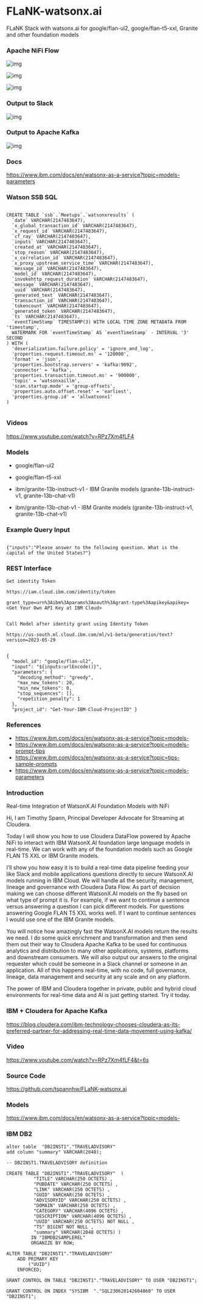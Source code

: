 # FLaNK-watsonx.ai

FLaNK Stack with watsonx.ai for google/flan-ul2, google/flan-t5-xxl, Granite and other foundation models


### Apache NiFi Flow

![img](https://github.com/tspannhw/FLaNK-watsonx.ai/blob/main/images/watsonainifi.jpg?raw=true)

![img](https://github.com/tspannhw/FLaNK-watsonx.ai/blob/main/images/watsonaixflow2.jpg?raw=true)

![img](https://github.com/tspannhw/FLaNK-watsonx.ai/blob/main/images/watsonflow3.jpg?raw=true)


### Output to Slack

![img](https://github.com/tspannhw/FLaNK-watsonx.ai/blob/main/images/watsonllmslack.png?raw=true)


### Output to Apache Kafka

![img](https://github.com/tspannhw/FLaNK-watsonx.ai/blob/main/images/watsonxaikafkaresults.png?raw=true)

### Docs

https://www.ibm.com/docs/en/watsonx-as-a-service?topic=models-parameters


### Watson SSB SQL

````

CREATE TABLE `ssb`.`Meetups`.`watsonxresults` (
  `date` VARCHAR(2147483647),
  `x_global_transaction_id` VARCHAR(2147483647),
  `x_request_id` VARCHAR(2147483647),
  `cf_ray` VARCHAR(2147483647),
  `inputs` VARCHAR(2147483647),
  `created_at` VARCHAR(2147483647),
  `stop_reason` VARCHAR(2147483647),
  `x_correlation_id` VARCHAR(2147483647),
  `x_proxy_upstream_service_time` VARCHAR(2147483647),
  `message_id` VARCHAR(2147483647),
  `model_id` VARCHAR(2147483647),
  `invokehttp_request_duration` VARCHAR(2147483647),
  `message` VARCHAR(2147483647),
  `uuid` VARCHAR(2147483647),
  `generated_text` VARCHAR(2147483647),
  `transaction_id` VARCHAR(2147483647),
  `tokencount` VARCHAR(2147483647),
  `generated_token` VARCHAR(2147483647),
  `ts` VARCHAR(2147483647),
  `eventTimeStamp` TIMESTAMP(3) WITH LOCAL TIME ZONE METADATA FROM 'timestamp',
  WATERMARK FOR `eventTimeStamp` AS `eventTimeStamp` - INTERVAL '3' SECOND
) WITH (
  'deserialization.failure.policy' = 'ignore_and_log',
  'properties.request.timeout.ms' = '120000',
  'format' = 'json',
  'properties.bootstrap.servers' = 'kafka:9092',
  'connector' = 'kafka',
  'properties.transaction.timeout.ms' = '900000',
  'topic' = 'watsonxaillm',
  'scan.startup.mode' = 'group-offsets',
  'properties.auto.offset.reset' = 'earliest',
  'properties.group.id' = 'allwatsonx1'
)


````

### Videos

https://www.youtube.com/watch?v=RPz7Xm4fLF4


### Models

* google/flan-ul2

* google/flan-t5-xxl

* ibm/granite-13b-instruct-v1  - IBM Granite models (granite-13b-instruct-v1, granite-13b-chat-v1)

* ibm/granite-13b-chat-v1   - IBM Granite models (granite-13b-instruct-v1, granite-13b-chat-v1)


### Example Query Input

````

{"inputs":"Please answer to the following question. What is the capital of the United States?"}

````


### REST Interface

````
Get identity Token

https://iam.cloud.ibm.com/identity/token

grant_type=urn%3Aibm%3Aparams%3Aoauth%3Agrant-type%3Aapikey&apikey=<Get Your Own API Key at IBM Cloud>


Call Model after identity grant using Identity Token

https://us-south.ml.cloud.ibm.com/ml/v1-beta/generation/text?version=2023-05-29


{
  "model_id": "google/flan-ul2",
  "input": "${inputs:urlEncode()}",
  "parameters": {
    "decoding_method": "greedy",
    "max_new_tokens": 20,
    "min_new_tokens": 0,
    "stop_sequences": [],
    "repetition_penalty": 1
  },
  "project_id": "Get-Your-IBM-Cloud-ProjectID" }

````


### References

* https://www.ibm.com/docs/en/watsonx-as-a-service?topic=models-
* https://www.ibm.com/docs/en/watsonx-as-a-service?topic=models-prompt-tips
* https://www.ibm.com/docs/en/watsonx-as-a-service?topic=tips-sample-prompts
* https://www.ibm.com/docs/en/watsonx-as-a-service?topic=models-parameters

### Introduction



Real-time Integration of WatsonX.AI Foundation Models with NiFi


Hi, I am Timothy Spann, Principal Developer Advocate for Streaming at Cloudera.   

Today I will show you how to use Cloudera DataFlow powered by Apache NiFi to interact with IBM WatsonX.AI foundation large language models in real-time.   We can work with any of the foundation models such as Google FLAN T5 XXL or  IBM Granite models.

I’ll show you how easy it is to build a real-time data pipeline feeding your like Slack and mobile applications questions directly to secure WatsonX.AI models running in IBM Cloud.   We will handle all the security, management, lineage and governance with Cloudera Data Flow.   As part of decision making we can choose different WatsonX.AI models on the fly based on what type of prompt it is.   For example, if we want to continue a sentence versus answering a question I can pick different models.   For questions answering Google FLAN T5 XXL works well.   If I want to continue sentences I would use one of the IBM Granite models.

You will notice how amazingly fast the WatsonX.AI models return the results we need.   I do some quick enrichment and transformation and then send them out their way to Cloudera Apache Kafka to be used for continuous analytics and distribution to many other applications, systems, platforms and downstream consumers.   We will also output our answers to the original requester which could be someone in a Slack channel or someone in an application.   All of this happens real-time, with no code, full governance, lineage, data management and security at any scale and on any platform.   

The power of IBM and Cloudera together in private, public and hybrid cloud environments for real-time data and AI is just getting started.   Try it today.

### IBM + Cloudera for Apache Kafka
https://blog.cloudera.com/ibm-technology-chooses-cloudera-as-its-preferred-partner-for-addressing-real-time-data-movement-using-kafka/

### Video
https://www.youtube.com/watch?v=RPz7Xm4fLF4&t=6s

### Source Code
https://github.com/tspannhw/FLaNK-watsonx.ai

### Models
https://www.ibm.com/docs/en/watsonx-as-a-service?topic=models-


### IBM DB2


````
alter table  "DB2INST1"."TRAVELADVISORY"
add column "summary" VARCHAR(2048);

-- DB2INST1.TRAVELADVISORY definition

CREATE TABLE "DB2INST1"."TRAVELADVISORY"  (
		  "TITLE" VARCHAR(250 OCTETS) , 
		  "PUBDATE" VARCHAR(250 OCTETS) , 
		  "LINK" VARCHAR(250 OCTETS) , 
		  "GUID" VARCHAR(250 OCTETS) , 
		  "ADVISORYID" VARCHAR(250 OCTETS) , 
		  "DOMAIN" VARCHAR(250 OCTETS) , 
		  "CATEGORY" VARCHAR(4096 OCTETS) , 
		  "DESCRIPTION" VARCHAR(4096 OCTETS) , 
		  "UUID" VARCHAR(250 OCTETS) NOT NULL , 
		  "TS" BIGINT NOT NULL , 
		  "summary" VARCHAR(2048 OCTETS) )   
		 IN "IBMDB2SAMPLEREL"  
		 ORGANIZE BY ROW;

ALTER TABLE "DB2INST1"."TRAVELADVISORY" 
	ADD PRIMARY KEY
		("UUID")
	ENFORCED;

GRANT CONTROL ON TABLE "DB2INST1"."TRAVELADVISORY" TO USER "DB2INST1";

GRANT CONTROL ON INDEX "SYSIBM  "."SQL230620142604860" TO USER "DB2INST1";

````


 
